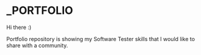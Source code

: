# \_PORTFOLIO

Hi there :)

Portfolio repository is showing my Software Tester skills that I would like to share with a community.
